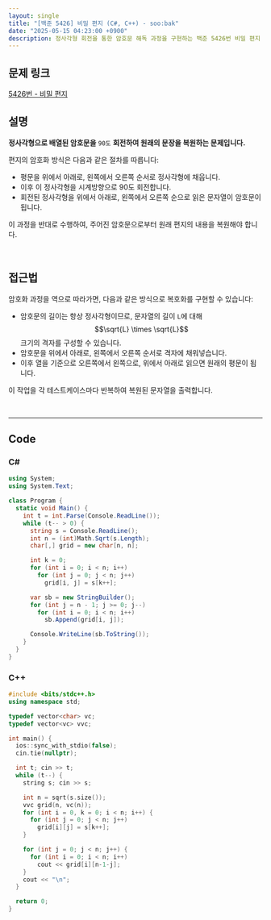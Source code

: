 ```yaml
---
layout: single
title: "[백준 5426] 비밀 편지 (C#, C++) - soo:bak"
date: "2025-05-15 04:23:00 +0900"
description: 정사각형 회전을 통한 암호문 해독 과정을 구현하는 백준 5426번 비밀 편지 문제의 C# 및 C++ 풀이 및 해설
---
```


## 문제 링크
[5426번 - 비밀 편지](https://www.acmicpc.net/problem/5426)

## 설명

**정사각형으로 배열된 암호문을** `90도` **회전하여 원래의 문장을 복원하는 문제입니다.**

편지의 암호화 방식은 다음과 같은 절차를 따릅니다:

- 평문을 위에서 아래로, 왼쪽에서 오른쪽 순서로 정사각형에 채웁니다.
- 이후 이 정사각형을 시계방향으로 90도 회전합니다.
- 회전된 정사각형을 위에서 아래로, 왼쪽에서 오른쪽 순으로 읽은 문자열이 암호문이 됩니다.

이 과정을 반대로 수행하여, 주어진 암호문으로부터 원래 편지의 내용을 복원해야 합니다.

<br>

## 접근법

암호화 과정을 역으로 따라가면, 다음과 같은 방식으로 복호화를 구현할 수 있습니다:

- 암호문의 길이는 항상 정사각형이므로, 문자열의 길이 `L`에 대해 $$\sqrt{L} \times \sqrt{L}$$ 크기의 격자를 구성할 수 있습니다.
- 암호문을 위에서 아래로, 왼쪽에서 오른쪽 순서로 격자에 채워넣습니다.
- 이후 열을 기준으로 오른쪽에서 왼쪽으로, 위에서 아래로 읽으면 원래의 평문이 됩니다.

이 작업을 각 테스트케이스마다 반복하여 복원된 문자열을 출력합니다.

<br>

---

## Code

### C#

```csharp
using System;
using System.Text;

class Program {
  static void Main() {
    int t = int.Parse(Console.ReadLine());
    while (t-- > 0) {
      string s = Console.ReadLine();
      int n = (int)Math.Sqrt(s.Length);
      char[,] grid = new char[n, n];

      int k = 0;
      for (int i = 0; i < n; i++)
        for (int j = 0; j < n; j++)
          grid[i, j] = s[k++];

      var sb = new StringBuilder();
      for (int j = n - 1; j >= 0; j--)
        for (int i = 0; i < n; i++)
          sb.Append(grid[i, j]);

      Console.WriteLine(sb.ToString());
    }
  }
}
```

### C++

```cpp
#include <bits/stdc++.h>
using namespace std;

typedef vector<char> vc;
typedef vector<vc> vvc;

int main() {
  ios::sync_with_stdio(false);
  cin.tie(nullptr);

  int t; cin >> t;
  while (t--) {
    string s; cin >> s;

    int n = sqrt(s.size());
    vvc grid(n, vc(n));
    for (int i = 0, k = 0; i < n; i++) {
      for (int j = 0; j < n; j++)
        grid[i][j] = s[k++];
    }

    for (int j = 0; j < n; j++) {
      for (int i = 0; i < n; i++)
        cout << grid[i][n-1-j];
    }
    cout << "\n";
  }

  return 0;
}
```
